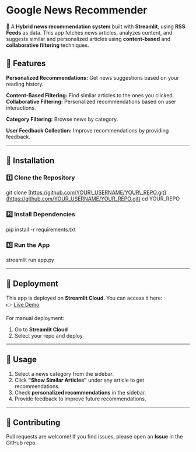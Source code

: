 # Google News Recommender

📰 A **Hybrid news recommendation system** built with **Streamlit**, using **RSS Feeds** as data. This app fetches news articles, analyzes content, and suggests similar and personalized articles using **content-based** and **collaborative filtering** techniques.

## 🚀 Features

**Personalized Recommendations:** Get news suggestions based on your reading history.

**Content-Based Filtering:** Find similar articles to the ones you clicked.
**Collaborative Filtering:** Personalized recommendations based on user interactions.

**Category Filtering:** Browse news by category.


**User Feedback Collection:** Improve recommendations by providing feedback.

---

## 📌 Installation

### 1️⃣ Clone the Repository

git clone [https://github.com/YOUR\_USERNAME/YOUR\_REPO.git](https://github.com/YOUR_USERNAME/YOUR_REPO.git)
cd YOUR\_REPO

### 2️⃣ Install Dependencies

pip install -r requirements.txt

### 3️⃣ Run the App

streamlit run app.py

---

## 📡 Deployment

This app is deployed on **Streamlit Cloud**. You can access it here:  
👉 [Live Demo](https://newsrecommender-zsd6l2wmiy7swemcwfgqsn.streamlit.app/)


For manual deployment:

1. Go to **Streamlit Cloud**
2. Select your repo and deploy

---

## 🎯 Usage

1. Select a news category from the sidebar.
2. Click **"Show Similar Articles"** under any article to get recommendations.
3. Check **personalized recommendations** in the sidebar.
4. Provide feedback to improve future recommendations.

---

## 🤝 Contributing

Pull requests are welcome! If you find issues, please open an **Issue** in the GitHub repo.


